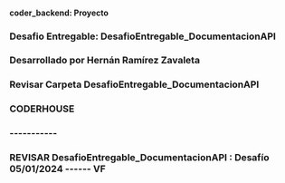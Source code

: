 #### coder_backend: Proyecto
### Desafio Entregable: DesafioEntregable_DocumentacionAPI 
### Desarrollado por Hernán Ramírez Zavaleta
### Revisar Carpeta DesafioEntregable_DocumentacionAPI
### CODERHOUSE
### -----------
### REVISAR DesafioEntregable_DocumentacionAPI : Desafío 05/01/2024 ------ VF
